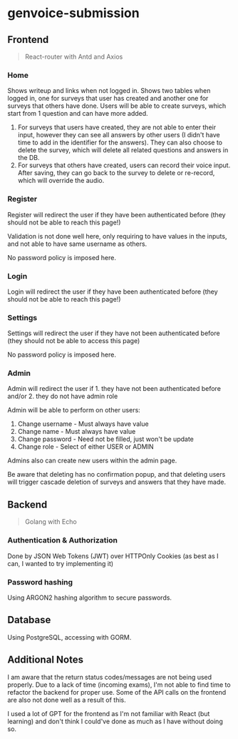 # genvoice-submission

## Frontend
> React-router with Antd and Axios

### Home
Shows writeup and links when not logged in. Shows two tables when logged in, one for surveys that user has created and another one for surveys that others have done. Users will be able to create surveys, which start from 1 question and can have more added.

1. For surveys that users have created, they are not able to enter their input, however they can see all answers by other users (I didn't have time to add in the identifier for the answers). They can also choose to delete the survey, which will delete all related questions and answers in the DB.
2. For surveys that others have created, users can record their voice input. After saving, they can go back to the survey to delete or re-record, which will override the audio.

### Register
Register will redirect the user if they have been authenticated before (they should not be able to reach this page!)

Validation is not done well here, only requiring to have values in the inputs, and not able to have same username as others.

No password policy is imposed here.

### Login
Login will redirect the user if they have been authenticated before (they should not be able to reach this page!)

### Settings
Settings will redirect the user if they have not been authenticated before (they should not be able to access this page)

No password policy is imposed here.

### Admin
Admin will redirect the user if 1. they have not been authenticated before and/or 2. they do not have admin role

Admin will be able to perform on other users:
1. Change username - Must always have value
2. Change name - Must always have value
3. Change password - Need not be filled, just won't be update
4. Change role - Select of either USER or ADMIN

Admins also can create new users within the admin page.

Be aware that deleting has no confirmation popup, and that deleting users will trigger cascade deletion of surveys and answers that they have made.

## Backend
> Golang with Echo

### Authentication & Authorization
Done by JSON Web Tokens (JWT) over HTTPOnly Cookies (as best as I can, I wanted to try implementing it)

### Password hashing
Using ARGON2 hashing algorithm to secure passwords.

## Database
Using PostgreSQL, accessing with GORM.

## Additional Notes
I am aware that the return status codes/messages are not being used properly. Due to a lack of time (incoming exams), I'm not able to find time to refactor the backend for proper use. Some of the API calls on the frontend are also not done well as a result of this.

I used a lot of GPT for the frontend as I'm not familiar with React (but learning) and don't think I could've done as much as I have without doing so.

